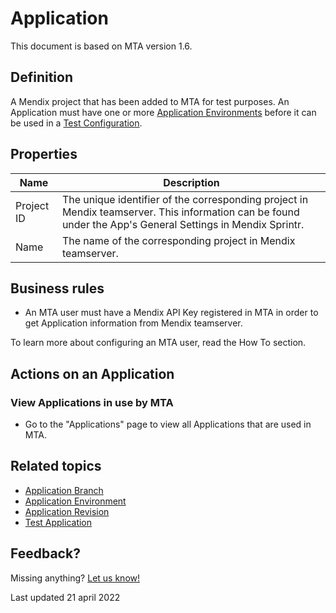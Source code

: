 # Application

This document is based on MTA version 1.6.

## Definition

A Mendix project that has been added to MTA for test purposes. An Application must have one or more [Application Environments](application-environment) before it can be used in a [Test Configuration](test-configuration).

## Properties
| Name | Description |
| ----------- | ----------- |
| Project ID | The unique identifier of the corresponding project in Mendix teamserver. This information can be found under the App's General Settings in Mendix Sprintr. |
| Name | The name of the corresponding project in Mendix teamserver. |

## Business rules
- An MTA user must have a Mendix API Key registered in MTA in order to get Application information from Mendix teamserver. 

To learn more about configuring an MTA user, read the How To section.

## Actions on an Application

### View Applications in use by MTA
- Go to the "Applications" page to view all Applications that are used in MTA.

## Related topics
- [Application Branch](application-branch)
- [Application Environment](application-environment)
- [Application Revision](application-revision)
- [Test Application](test-application)

## Feedback?
Missing anything? [Let us know!](mailto:support@menditect.com)

Last updated 21 april 2022